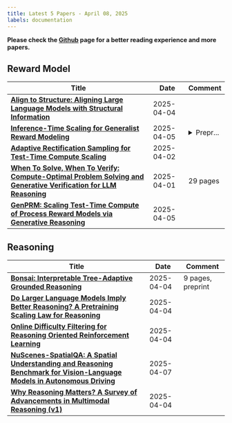 ```yaml
---
title: Latest 5 Papers - April 08, 2025
labels: documentation
---
```

**Please check the [Github](https://github.com/dingyue772/DailyArxiv) page for a better reading experience and more papers.**

## Reward Model
| **Title** | **Date** | **Comment** |
| --- | --- | --- |
| **[Align to Structure: Aligning Large Language Models with Structural Information](http://arxiv.org/abs/2504.03622v1)** | 2025-04-04 |  |
| **[Inference-Time Scaling for Generalist Reward Modeling](http://arxiv.org/abs/2504.02495v2)** | 2025-04-05 | <details><summary>Prepr...</summary><p>Preprint, under review. 42 pages</p></details> |
| **[Adaptive Rectification Sampling for Test-Time Compute Scaling](http://arxiv.org/abs/2504.01317v1)** | 2025-04-02 |  |
| **[When To Solve, When To Verify: Compute-Optimal Problem Solving and Generative Verification for LLM Reasoning](http://arxiv.org/abs/2504.01005v1)** | 2025-04-01 | 29 pages |
| **[GenPRM: Scaling Test-Time Compute of Process Reward Models via Generative Reasoning](http://arxiv.org/abs/2504.00891v2)** | 2025-04-05 |  |

## Reasoning
| **Title** | **Date** | **Comment** |
| --- | --- | --- |
| **[Bonsai: Interpretable Tree-Adaptive Grounded Reasoning](http://arxiv.org/abs/2504.03640v1)** | 2025-04-04 | 9 pages, preprint |
| **[Do Larger Language Models Imply Better Reasoning? A Pretraining Scaling Law for Reasoning](http://arxiv.org/abs/2504.03635v1)** | 2025-04-04 |  |
| **[Online Difficulty Filtering for Reasoning Oriented Reinforcement Learning](http://arxiv.org/abs/2504.03380v1)** | 2025-04-04 |  |
| **[NuScenes-SpatialQA: A Spatial Understanding and Reasoning Benchmark for Vision-Language Models in Autonomous Driving](http://arxiv.org/abs/2504.03164v2)** | 2025-04-07 |  |
| **[Why Reasoning Matters? A Survey of Advancements in Multimodal Reasoning (v1)](http://arxiv.org/abs/2504.03151v1)** | 2025-04-04 |  |

